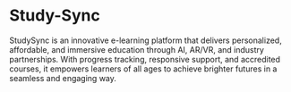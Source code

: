 # Study-Sync
StudySync is an innovative e-learning platform that delivers personalized, affordable, and immersive education through AI, AR/VR, and industry partnerships. With progress tracking, responsive support, and accredited courses, it empowers learners of all ages to achieve brighter futures in a seamless and engaging way.
